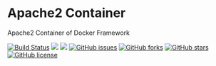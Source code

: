 # Apache2 Container
Apache2 Container of Docker Framework

[![Build Status](https://travis-ci.org/dockerframework/apache2.svg?branch=master)](https://travis-ci.org/dockerframework/apache2) [![](https://images.microbadger.com/badges/image/dockerframework/apache2:2.4-debian.svg)](https://microbadger.com/images/dockerframework/apache2:2.4-debian "Layers") [![](https://images.microbadger.com/badges/version/dockerframework/apache2:2.4-debian.svg)](https://microbadger.com/images/dockerframework/apache2:2.4-debian "Version") [![GitHub issues](https://img.shields.io/github/issues/dockerframework/apache2.svg)](https://github.com/dockerframework/apache2/issues) [![GitHub forks](https://img.shields.io/github/forks/dockerframework/apache2.svg)](https://github.com/dockerframework/apache2/network) [![GitHub stars](https://img.shields.io/github/stars/dockerframework/apache2.svg)](https://github.com/dockerframework/apache2/stargazers) [![GitHub license](https://img.shields.io/badge/license-MIT-blue.svg)](https://raw.githubusercontent.com/dockerframework/apache2/master/LICENSE)

